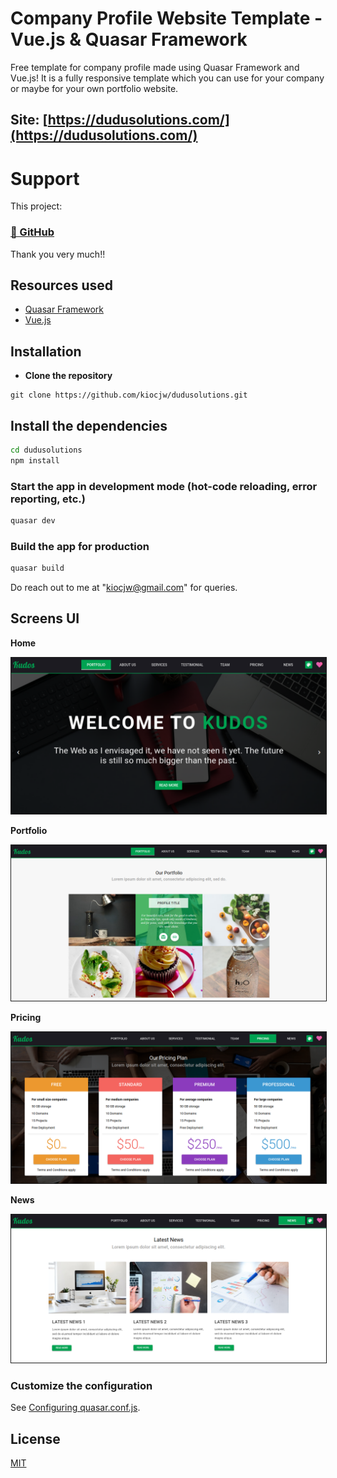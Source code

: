 # Company Profile Website Template - Vue.js & Quasar Framework

Free template for company profile made using Quasar Framework and Vue.js! It is a fully responsive template which you can use for your company or maybe for your own portfolio website.

## Site: [https://dudusolutions.com/](https://dudusolutions.com/)

# Support

This project:

### [💜 GitHub](https://github.com/kiocjw)

Thank you very much!!

## Resources used
* [Quasar Framework](https://quasar.dev/)
* [Vue.js](https://vuejs.org/)

## Installation

* **Clone the repository**

```
git clone https://github.com/kiocjw/dudusolutions.git
```

## Install the dependencies
```bash
cd dudusolutions
npm install
```

### Start the app in development mode (hot-code reloading, error reporting, etc.)
```bash
quasar dev
```


### Build the app for production
```bash
quasar build
```

Do reach out to me at "kiocjw@gmail.com" for queries.

## Screens UI
**Home**
<p float="left">
	<kbd>
<img src="assets/home.png" border="1" alt="Home"
	title="Home"  />
		</kbd>
</p>

**Portfolio**
<p float="left">
	<kbd>
<img src="assets/portfolio.png" border="1" alt="Portfolio"
	title="Portfolio"  />	
	</kbd>
</p>

**Pricing**
<p float="left">
	<kbd>
<img src="assets/pricing.png" border="1" alt="Pricing"
	title="Pricing"  />
	</kbd>
</p>

**News**
<p float="left">
	<kbd>
<img src="assets/news.png" border="1" alt="News"
	title="News"  />
	</kbd>
</p>

### Customize the configuration
See [Configuring quasar.conf.js](https://quasar.dev/quasar-cli/quasar-conf-js).

## License

[MIT](http://opensource.org/licenses/MIT)
